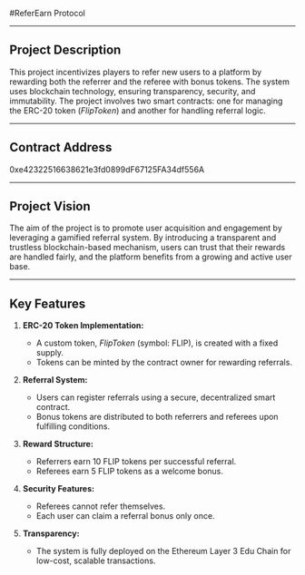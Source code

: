 #ReferEarn Protocol

---

## Project Description
This project incentivizes players to refer new users to a platform by rewarding both the referrer and the referee with bonus tokens. The system uses blockchain technology, ensuring transparency, security, and immutability. The project involves two smart contracts: one for managing the ERC-20 token (*FlipToken*) and another for handling referral logic.

---

## Contract Address
0xe42322516638621e3fd0899dF67125FA34df556A

---

## Project Vision
The aim of the project is to promote user acquisition and engagement by leveraging a gamified referral system. By introducing a transparent and trustless blockchain-based mechanism, users can trust that their rewards are handled fairly, and the platform benefits from a growing and active user base.

---

## Key Features
1. **ERC-20 Token Implementation:**
   - A custom token, *FlipToken* (symbol: FLIP), is created with a fixed supply.
   - Tokens can be minted by the contract owner for rewarding referrals.

2. **Referral System:**
   - Users can register referrals using a secure, decentralized smart contract.
   - Bonus tokens are distributed to both referrers and referees upon fulfilling conditions.

3. **Reward Structure:**
   - Referrers earn 10 FLIP tokens per successful referral.
   - Referees earn 5 FLIP tokens as a welcome bonus.

4. **Security Features:**
   - Referees cannot refer themselves.
   - Each user can claim a referral bonus only once.

5. **Transparency:**
   - The system is fully deployed on the Ethereum Layer 3 Edu Chain for low-cost, scalable transactions.

